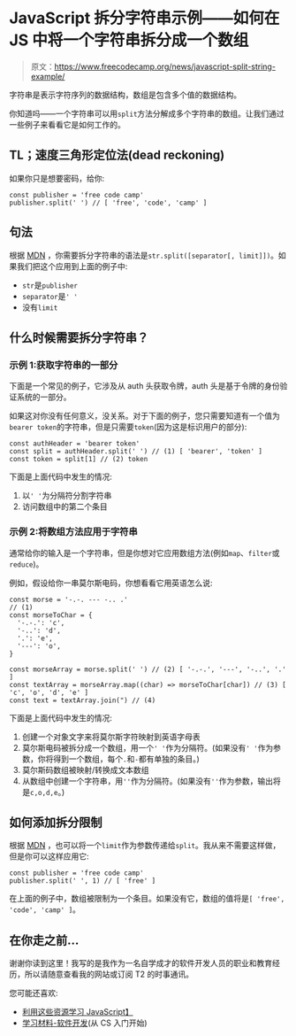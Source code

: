 # JavaScript 拆分字符串示例——如何在 JS 中将一个字符串拆分成一个数组

> 原文：<https://www.freecodecamp.org/news/javascript-split-string-example/>

字符串是表示字符序列的数据结构，数组是包含多个值的数据结构。

你知道吗——一个字符串可以用`split`方法分解成多个字符串的数组。让我们通过一些例子来看看它是如何工作的。

## TL；速度三角形定位法(dead reckoning)

如果你只是想要密码，给你:

```
const publisher = 'free code camp'
publisher.split(' ') // [ 'free', 'code', 'camp' ] 
```

## 句法

根据 [MDN](https://developer.mozilla.org/en-US/docs/Web/JavaScript/Reference/Global_Objects/String/split) ，你需要拆分字符串的语法是`str.split([separator[, limit]])`。如果我们把这个应用到上面的例子中:

*   `str`是`publisher`
*   `separator`是`' '`
*   没有`limit`

## 什么时候需要拆分字符串？

### 示例 1:获取字符串的一部分

下面是一个常见的例子，它涉及从 auth 头获取令牌，auth 头是基于令牌的身份验证系统的一部分。

如果这对你没有任何意义，没关系。对于下面的例子，您只需要知道有一个值为`bearer token`的字符串，但是只需要`token`(因为这是标识用户的部分):

```
const authHeader = 'bearer token'
const split = authHeader.split(' ') // (1) [ 'bearer', 'token' ]
const token = split[1] // (2) token
```

下面是上面代码中发生的情况:

1.  以`' '`为分隔符分割字符串
2.  访问数组中的第二个条目

### 示例 2:将数组方法应用于字符串

通常给你的输入是一个字符串，但是你想对它应用数组方法(例如`map`、`filter`或`reduce`)。

例如，假设给你一串莫尔斯电码，你想看看它用英语怎么说:

```
const morse = '-.-. --- -.. .'
// (1)
const morseToChar = {
  '-.-.': 'c',
  '-..': 'd',
  '.': 'e',
  '---': 'o',
}

const morseArray = morse.split(' ') // (2) [ '-.-.', '---', '-..', '.' ]
const textArray = morseArray.map((char) => morseToChar[char]) // (3) [ 'c', 'o', 'd', 'e' ]
const text = textArray.join(") // (4) 
```

下面是上面代码中发生的情况:

1.  创建一个对象文字来将莫尔斯字符映射到英语字母表
2.  莫尔斯电码被拆分成一个数组，用一个`' '`作为分隔符。(如果没有`' '`作为参数，你将得到一个数组，每个`.`和`-`都有单独的条目。)
3.  莫尔斯码数组被映射/转换成文本数组
4.  从数组中创建一个字符串，用`''`作为分隔符。(如果没有`''`作为参数，输出将是`c,o,d,e`。)

## 如何添加拆分限制

根据 [MDN](https://developer.mozilla.org/en-US/docs/Web/JavaScript/Reference/Global_Objects/String/split) ，也可以将一个`limit`作为参数传递给`split`。我从来不需要这样做，但是你可以这样应用它:

```
const publisher = 'free code camp'
publisher.split(' ', 1) // [ 'free' ] 
```

在上面的例子中，数组被限制为一个条目。如果没有它，数组的值将是`[ 'free', 'code', 'camp' ]`。

## 在你走之前…

谢谢你读到这里！我写的是我作为一名自学成才的软件开发人员的职业和教育经历，所以请随意查看我的网站或订阅 T2 的时事通讯。

您可能还喜欢:

*   [利用这些资源学习 JavaScript】](https://learnitmyway.com/learn-javascript-with-these-resources/)
*   [学习材料-软件开发](https://www.learnitmyway.com/2016/11/11/learning-material-software-development/)(从 CS 入门开始)
